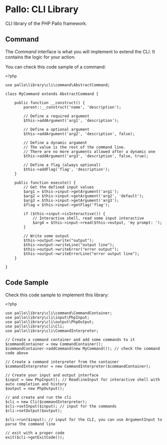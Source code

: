 # Pallo: CLI Library

CLI library of the PHP Pallo framework.

## Command

The _Command_ interface is what you will implement to extend the CLI.
It contains the logic for your action.

You can check this code sample of a command:

    <?php
    
    use pallo\library\cli\command\AbstractCommand;

    class MyCommand extends AbstractCommand {
    
        public function __construct() {
            parent::__construct('name', 'description');
            
            // Define a required argument
            $this->addArgument('arg1', 'description');
            
            // Define a optional argument
            $this->addArgument('arg2', 'description', false);

            // Define a dynamic argument
            // The value is the rest of the command line.
            // There are no more arguments allowed after a dynamic one
            $this->addArgument('arg3', 'description', false, true);
            
            // Define a flag (always optional)
            $this->addFlag('flag', 'description');
        }
        
        public function execute() {
            // Get the defined input values
            $arg1 = $this->input->getArgument('arg1');
            $arg2 = $this->input->getArgument('arg2', 'default');
            $arg3 = $this->input->getArgument('arg3');
            $flag = $this->input->getFlag('flag');

            if ($this->input->isInteractive()) {
                // Interactive shell, read some input interactive
                $arg4 = $this->input->read($this->output, 'my prompt: ');
            }            
            
            // Write some output
            $this->output->write("output");
            $this->output->writeLine("output line");
            $this->output->writeError("error output");
            $this->output->writeErrorLine("error output line");
        }
        
    }

## Code Sample

Check this code sample to implement this library:

    <?php
    
    use pallo\library\cli\command\CommandContainer;
    use pallo\library\cli\input\PhpInput;
    use pallo\library\cli\output\PhpOutput;
    use pallo\library\cli\Cli;
    use pallo\library\cli\CommandInterpreter;
    
    // Create a command container and add some commands to it
    $commandContainer = new CommandContainer();
    $commandContainer->addCommand(new MyCommand()); // check the command code above
    
    // Create a command interpreter from the container
    $commandInterpreter = new CommandInterpreter($commandContainer);
    
    // Create your input and output interface
    $input = new PhpInput(); // ReadlineInput for interactive shell with auto completion and history 
    $output = new PhpOutput();
    
    // and create and run the cli
    $cli = new Cli($commandInterpreter);
    $cli->setInput($input); // input for the commands
    $cli->setOutput($output);
    
    $cli->run($input); // input for the CLI, you can use ArgumentInput to parse the command line
    
    // exit with a proper code
    exit($cli->getExitCode());